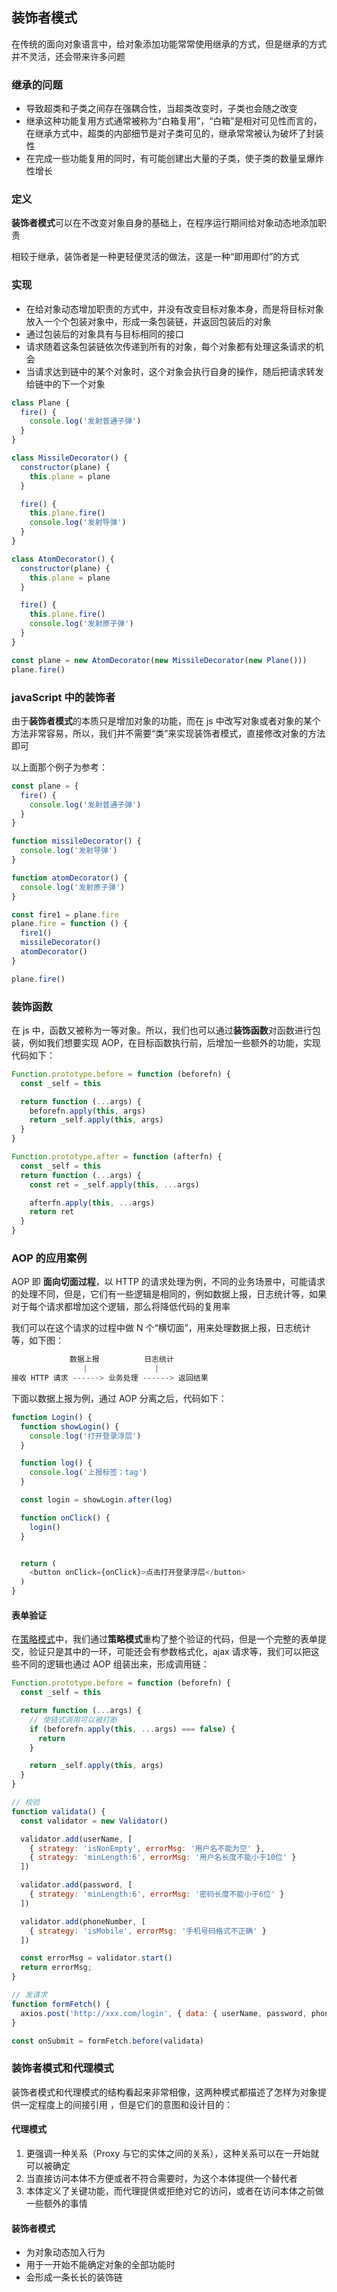 ## 装饰者模式
在传统的面向对象语言中，给对象添加功能常常使用继承的方式，但是继承的方式并不灵活，还会带来许多问题

### 继承的问题
- 导致超类和子类之间存在强耦合性，当超类改变时，子类也会随之改变
- 继承这种功能复用方式通常被称为“白箱复用”，“白箱”是相对可见性而言的，在继承方式中，超类的内部细节是对子类可见的，继承常常被认为破坏了封装性
- 在完成一些功能复用的同时，有可能创建出大量的子类，使子类的数量呈爆炸性增长

### 定义
**装饰者模式**可以在不改变对象自身的基础上，在程序运行期间给对象动态地添加职责

相较于继承，装饰者是一种更轻便灵活的做法，这是一种“即用即付”的方式

### 实现
- 在给对象动态增加职责的方式中，并没有改变目标对象本身，而是将目标对象放入一个个包装对象中，形成一条包装链，并返回包装后的对象
- 通过包装后的对象具有与目标相同的接口
- 请求随着这条包装链依次传递到所有的对象，每个对象都有处理这条请求的机会
- 当请求达到链中的某个对象时，这个对象会执行自身的操作，随后把请求转发给链中的下一个对象

```js
class Plane {
  fire() {
    console.log('发射普通子弹')
  }
}

class MissileDecorator() {
  constructor(plane) {
    this.plane = plane
  }

  fire() {
    this.plane.fire()
    console.log('发射导弹')
  }
}

class AtomDecorator() {
  constructor(plane) {
    this.plane = plane
  }

  fire() {
    this.plane.fire()
    console.log('发射原子弹')
  }
}

const plane = new AtomDecorator(new MissileDecorator(new Plane()))
plane.fire()
```

### javaScript 中的装饰者
由于**装饰者模式**的本质只是增加对象的功能，而在 js 中改写对象或者对象的某个方法非常容易，所以，我们并不需要“类”来实现装饰者模式，直接修改对象的方法即可

以上面那个例子为参考：
```js
const plane = {
  fire() {
    console.log('发射普通子弹')
  }
}

function missileDecorator() {
  console.log('发射导弹')
}

function atomDecorator() {
  console.log('发射原子弹')
}

const fire1 = plane.fire
plane.fire = function () {
  fire1()
  missileDecorator()
  atomDecorator()
}

plane.fire()
```

### 装饰函数
在 js 中，函数又被称为一等对象。所以，我们也可以通过**装饰函数**对函数进行包装，例如我们想要实现 AOP，在目标函数执行前，后增加一些额外的功能，实现代码如下：

```javascript
Function.prototype.before = function (beforefn) {
  const _self = this

  return function (...args) {
    beforefn.apply(this, args)
    return _self.apply(this, args)
  }
}

Function.prototype.after = function (afterfn) {
  const _self = this
  return function (...args) {
    const ret = _self.apply(this, ...args)

    afterfn.apply(this, ...args)
    return ret
  }
}
```

### AOP 的应用案例
AOP 即 **面向切面过程**，以 HTTP 的请求处理为例，不同的业务场景中，可能请求的处理不同，但是，它们有一些逻辑是相同的，例如数据上报，日志统计等，如果对于每个请求都增加这个逻辑，那么将降低代码的复用率

我们可以在这个请求的过程中做 N 个“横切面”，用来处理数据上报，日志统计等，如下图：

```js
             数据上报          日志统计
                |               |
接收 HTTP 请求 ------> 业务处理 ------> 返回结果
```

下面以数据上报为例，通过 AOP 分离之后，代码如下：
```js
function Login() {
  function showLogin() {
    console.log('打开登录浮层')
  }

  function log() {
    console.log('上报标签：tag')
  }

  const login = showLogin.after(log)

  function onClick() {
    login()
  }


  return (
    <button onClick={onClick}>点击打开登录浮层</button>
  )
}
```

#### 表单验证
在[策略模式](./strategy.md)中，我们通过**策略模式**重构了整个验证的代码，但是一个完整的表单提交，验证只是其中的一环，可能还会有参数格式化，ajax 请求等，我们可以把这些不同的逻辑也通过 AOP 组装出来，形成调用链：

```js
Function.prototype.before = function (beforefn) {
  const _self = this

  return function (...args) {
    // 使链式调用可以被打断
    if (beforefn.apply(this, ...args) === false) {
      return
    }

    return _self.apply(this, args)
  }
}

// 校验
function validata() {
  const validator = new Validator()

  validator.add(userName, [
    { strategy: 'isNonEmpty', errorMsg: '用户名不能为空' },
    { strategy: 'minLength:6', errorMsg: '用户名长度不能小于10位' }
  ])

  validator.add(password, [
    { strategy: 'minLength:6', errorMsg: '密码长度不能小于6位' }
  ])

  validator.add(phoneNumber, [
    { strategy: 'isMobile', errorMsg: '手机号码格式不正确' }
  ])

  const errorMsg = validator.start()
  return errorMsg;
}

// 发请求
function formFetch() {
  axios.post('http://xxx.com/login', { data: { userName, password, phoneNumber } })
}

const onSubmit = formFetch.before(validata)
```

### 装饰者模式和代理模式
装饰者模式和代理模式的结构看起来非常相像，这两种模式都描述了怎样为对象提供一定程度上的间接引用
，但是它们的意图和设计目的：

#### 代理模式
1. 更强调一种关系（Proxy 与它的实体之间的关系），这种关系可以在一开始就可以被确定
2. 当直接访问本体不方便或者不符合需要时，为这个本体提供一个替代者
3. 本体定义了关键功能，而代理提供或拒绝对它的访问，或者在访问本体之前做一些额外的事情

#### 装饰者模式
- 为对象动态加入行为
- 用于一开始不能确定对象的全部功能时
- 会形成一条长长的装饰链


